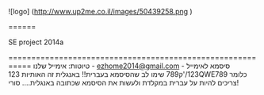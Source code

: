 ![logo] (http://www.up2me.co.il/images/50439258.png )
 
 ======


SE project 2014a 

===========================================================
טיוטות:
אימייל שלנו - ezhome2014@gmail.com
סיסמא לאימייל - 123/'ק789
שימו לב שהסיסמא בעברית!! באנגלית זה האותיות 
123QWE789
כלומר צריכים להיות על עברית במקלדת ולעשות את הסיסמא שכתובה באנגלית.... סורי!

